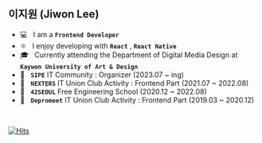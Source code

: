 ## 이지원 (Jiwon Lee)

- 💻 &nbsp; I am a **`Frontend Developer`**
- ⚛️ &nbsp; I enjoy developing with **`React`** , **`React Native`**
- 🎓 &nbsp; Currently attending the Department of Digital Media Design at **`Kaywon University of Art & Design`** 
- 🌱 &nbsp; **`SIPE`** IT Community : Organizer (2023.07 ~ ing) 
- 🌱 &nbsp; **`NEXTERS`** IT Union Club Activity : Frontend Part (2021.07 ~ 2022.08) 
- 🌱 &nbsp; **`42SEOUL`** Free Engineering School (2020.12 ~ 2022.08)
- 🌱 &nbsp; **`Depromeet`** IT Union Club Activity : Frontend Part (2019.03 ~ 2020.12) 
<br/>

[![Hits](https://hits.seeyoufarm.com/api/count/incr/badge.svg?url=https%3A%2F%2Fgithub.com%2Fleejiwonn&count_bg=%23ED9B84&title_bg=%23555555&icon=&icon_color=%23E7E7E7&title=hits&edge_flat=false)](https://hits.seeyoufarm.com)
